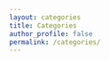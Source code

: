```yaml
---
layout: categories
title: Categories
author_profile: false
permalink: /categories/
---
```


<style>
    ul.visible-links li.masthead__menu-item a[href="/blog/"]:before {
        transform: scaleX(1);
    }
    ul.hidden-links li.masthead__menu-item a[href="/blog/"] {
        color: #fff;
        background: #0092ca;
    }
</style>
<script>{% include lazyload.js %}</script>